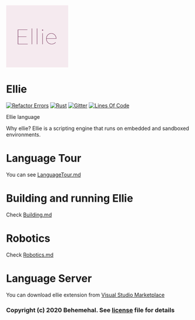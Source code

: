 ![icon](./picture/TextIcon/EllieTextIcon@0,33x.png)
# Ellie
[![Refactor Errors](https://github.com/behemehal/Ellie-Language/actions/workflows/refactor.yml/badge.svg)](https://github.com/behemehal/Ellie-Language/actions/workflows/refactor.yml) [![Rust](https://github.com/behemehal/Ellie-Language/actions/workflows/rust.yml/badge.svg)](https://github.com/behemehal/Ellie-Language/actions/workflows/rust.yml) [![Gitter](https://badgen.net/badge/icon/gitter?icon=gitter&label)](https://gitter.im/ellie-lang/community) [![Lines Of Code](https://tokei.rs/b1/github/behemehal/ellie-language?category=code)](https://github.com/behemehal/ellie-language)

Ellie language

Why ellie? Ellie is a scripting engine that runs on embedded and sandboxed environments.

# Language Tour
You can see [LanguageTour.md](./LanguageTour.md)

# Building and running Ellie
Check [Building.md](./Building.md)

# Robotics

Check [Robotics.md](./Robotics.md)

# Language Server
You can download ellie extension from [Visual Studio Marketplace](https://marketplace.visualstudio.com/items?itemName=behemehal.ellie-lang)

### Copyright (c) 2020 Behemehal. See [license](https://github.com/behemehal/Ellie-Language/blob/main/LICENSE) file for details